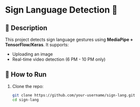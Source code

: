 # Sign Language Detection 🤟

## 📌 Description
This project detects sign language gestures using **MediaPipe + TensorFlow/Keras**.
It supports:
- Uploading an image
- Real-time video detection (6 PM - 10 PM only)

## 🚀 How to Run
1. Clone the repo:
   ```bash
   git clone https://github.com/your-username/sign-lang.git
   cd sign-lang
